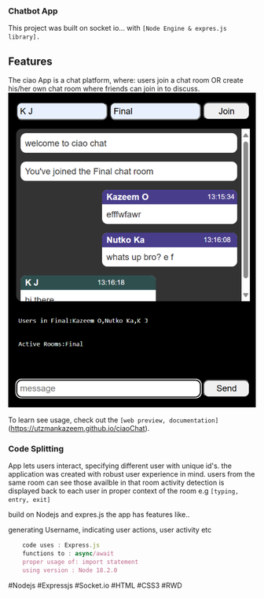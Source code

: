 ### Chatbot App

This project was built on socket io... with `[Node Engine & expres.js library].`

## Features

The ciao App is a chat platform, where: 
users join a chat room OR create his/her own chat room where friends can join in to discuss.
![alt text](image.png)

To learn see usage, check out the `[web preview, documentation]` (https://utzmankazeem.github.io/ciaoChat).

### Code Splitting

App lets users interact, specifying different user with
unique id's. 
the application was created with robust user experience in mind.
users from the same room can see those availble in that room
activity detection is displayed back to each user in proper context of the room e.g `[typing, entry, exit]`

build on Nodejs and expres.js
the app has features like..

generating Username, indicating user actions, user activity etc

```ts
    code uses : Express.js
    functions to : async/await
    proper usage of: import statement
    using version : Node 18.2.0
```

#Nodejs
#Expressjs
#Socket.io
#HTML
#CSS3
#RWD


